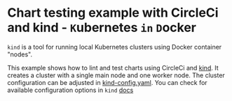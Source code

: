 # Chart testing example with CircleCi and kind - `K`ubernetes `in` `D`ocker

`kind` is a tool for running local Kubernetes clusters using Docker container "nodes".

This example shows how to lint and test charts using CircleCi and [kind](https://github.com/kubernetes-sigs/kind).
It creates a cluster with a single main node and one worker node.
The cluster configuration can be adjusted in [kind-config.yaml](test/kind-config.yaml). You can check for available configuration options in `kind` [docs](https://kind.sigs.k8s.io/docs/user/quick-start#configuring-your-kind-cluster)
